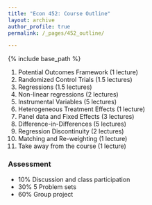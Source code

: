 ```yaml
---
title: "Econ 452: Course Outline"
layout: archive
author_profile: true
permalink: /_pages/452_outline/

---
```


{% include base_path %}

1. Potential Outcomes Framework (1 lecture)
2. Randomized Control Trials (1.5 lectures)
3. Regressions (1.5 lectures)
4. Non-linear regressions (2 lectures)
5. Instrumental Variables (5 lectures)
6. Heterogeneous Treatment Effects (1 lecture)
7. Panel data and Fixed Effects (3 lectures)
8. Difference-in-Differences (5 lectures)
9. Regression Discontinuity (2 lectures)
10. Matching and Re-weighting (1 lecture)
11. Take away from the course (1 lecture)

### Assessment 
- 10% Discussion and class participation
- 30% 5 Problem sets
- 60% Group project
